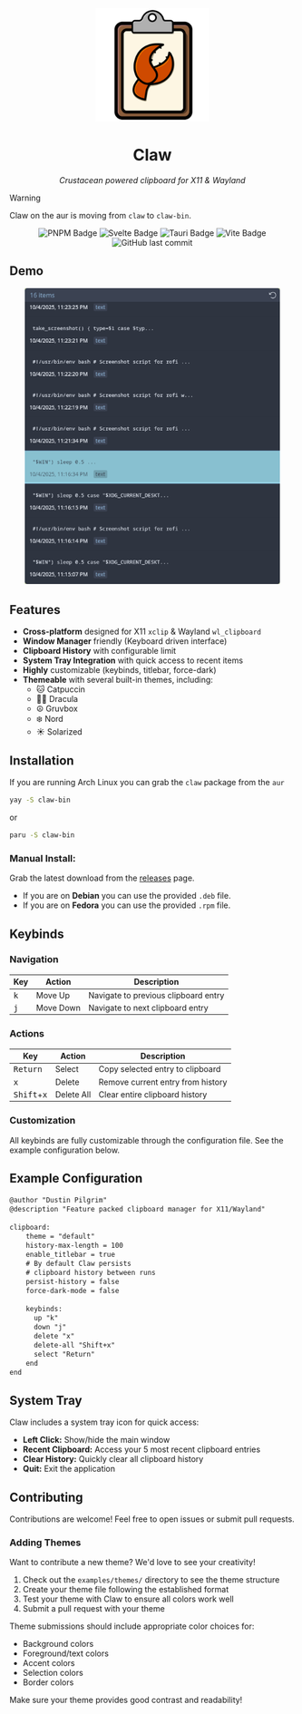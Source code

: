 <p align=center>
 <img src="images/claw.png" alt="Claw Logo" width="200"/>
</p>

<h1 align=center>Claw</h1>
<p align=center>
 <em>Crustacean powered clipboard for X11 & Wayland</em>
</p>

> [!WARNING]
> Claw on the aur is moving from `claw` to `claw-bin`.

<div align=center>
  <img src="https://img.shields.io/badge/pnpm-%234a4a4a.svg?style=for-the-badge&logo=pnpm&logoColor=f69220" alt="PNPM Badge">
  <img src="https://img.shields.io/badge/svelte-%23f1413d.svg?style=for-the-badge&logo=svelte&logoColor=white" alt="Svelte Badge">
  <img src="https://img.shields.io/badge/Tauri-FFC131?style=for-the-badge&logo=Tauri&logoColor=white" alt="Tauri Badge">
  <img src="https://img.shields.io/badge/vite-%23646CFF.svg?style=for-the-badge&logo=vite&logoColor=white" alt="Vite Badge">
  <img alt="GitHub last commit" src="https://img.shields.io/github/last-commit/saltnpepper97/claw?style=for-the-badge&color=4caf50">
</div>

## Demo

<p align=center>
  <img src="images/claw.gif" alt="Claw Demo" width="450" />
</p>

## Features
- **Cross-platform** designed for X11 `xclip` & Wayland `wl_clipboard`
- **Window Manager** friendly (Keyboard driven interface)
- **Clipboard History** with configurable limit
- **System Tray Integration** with quick access to recent items
- **Highly** customizable (keybinds, titlebar, force-dark)	
- **Themeable** with several built-in themes, including:
	- 🐱 Catpuccin
	- 🧛🏻 Dracula
	- ☮️ Gruvbox
	- ❄️ Nord
	- ☀️ Solarized

## Installation

If you are running Arch Linux you can grab the `claw` 
package from the `aur`

```bash
yay -S claw-bin
```
or

```bash
paru -S claw-bin
```

### Manual Install:
Grab the latest download from the [releases](https://github.com/saltnpepper97/claw/releases)
page. 

- If you are on **Debian** you can use the provided `.deb` file.
- If you are on **Fedora** you can use the provided `.rpm` file.

## Keybinds

### Navigation
| Key | Action | Description |
|-----|--------|-------------|
| <kbd>k</kbd> | Move Up | Navigate to previous clipboard entry |
| <kbd>j</kbd> | Move Down | Navigate to next clipboard entry |

### Actions
| Key | Action | Description |
|-----|--------|-------------|
| <kbd>Return</kbd> | Select | Copy selected entry to clipboard |
| <kbd>x</kbd> | Delete | Remove current entry from history |
| <kbd>Shift</kbd>+<kbd>x</kbd> | Delete All | Clear entire clipboard history |

### Customization
All keybinds are fully customizable through the configuration file. See the example configuration below.

## Example Configuration

```rune
@author "Dustin Pilgrim"
@description "Feature packed clipboard manager for X11/Wayland"

clipboard:
    theme = "default"
    history-max-length = 100
    enable_titlebar = true
    # By default Claw persists
    # clipboard history between runs
    persist-history = false
    force-dark-mode = false

    keybinds:
      up "k"
      down "j"
      delete "x"
      delete-all "Shift+x"
      select "Return"
    end
end
```

## System Tray

Claw includes a system tray icon for quick access:
- **Left Click:** Show/hide the main window
- **Recent Clipboard:** Access your 5 most recent clipboard entries
- **Clear History:** Quickly clear all clipboard history
- **Quit:** Exit the application

## Contributing

Contributions are welcome! Feel free to open issues or submit pull requests.

### Adding Themes

Want to contribute a new theme? We'd love to see your creativity!

1. Check out the `examples/themes/` directory to see the theme structure
2. Create your theme file following the established format
3. Test your theme with Claw to ensure all colors work well
4. Submit a pull request with your theme

Theme submissions should include appropriate color choices for:
- Background colors
- Foreground/text colors
- Accent colors
- Selection colors
- Border colors

Make sure your theme provides good contrast and readability!
